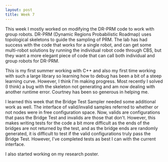 ```yaml
---
layout: post
title: Week 7
---
```


This week I mostly worked on modifying the DR-PRM code to work with group robots. DR-PRM (Dynamic Regions Probabilistic Roadmap) uses topological skeletons to guide the sampling of PRM. The lab has had success with the code that works for a single robot, and can get some multi-robot solutions by running the individual robot code through CBS, but they want a more elegant piece of code that can call both individual and group robots for DR-PRM. 

This is my first summer working with C++ and also my first time working with such a large library so learning how to debug has been a bit of a steep learning curve. However, I think I'm making progress. Most recently I solved (I think) a bug with the skeleton not generating and am now dealing with another runtime error. Courtney has been so generous in helping me. 

I learned this week that the Bridge Test Sampler needed some additional work as well. The interface of valid/invalid samples referred to whether or not nodes were in free configuration space. Now, valids are configurations that pass the Bridge Test and invalids are those that don't. However, this makes writing tests for the code a bit more difficult as the ends of the bridges are not returned by the test, and as the bridge ends are randomly generated, it is difficult to test if the valid configurations truly pass the Bridge Test. However, I've completed tests as best I can with the current interface. 

I also started working on my research poster.